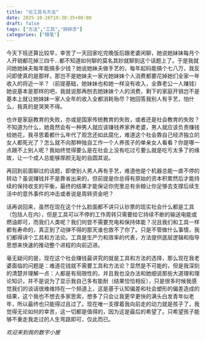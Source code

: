 ```yaml
---
title: "论工具与方法"
date: 2025-10-26T19:30:35+08:00
draft: false
tags: ["方法","工具","碎碎念"]
categories: ["随笔"]
---
```

今天下班还算比较早，幸苦了一天回家吃完晚饭后跟老婆闲聊，她说她妹妹每月个人开销都花掉三四千...都不知道如何聊的莫名其妙就聊到这个话题上了。于是我就问她她妹夫每年能搞多少钱？她说她妹夫做手艺的，每年起码能搞个七八万，我反问即使真的是那样，那岂不是她妹夫一家光她妹妹个人消费都要花掉她们全家一年收入的将近一半？（前提基础，她妹妹也和她一样没有收入，全靠老公一人赚钱）她说基本是那样的吧，我就说那再刨去她妹妹个人的消费，剩下的家庭开销岂不是基本上就让她妹妹一家人全年的收入全都消耗殆尽？她回答我别人有手艺，怕什么，我真的是哭笑不得。

<!--more-->

也许是家庭教育的失败，亦或是国家传统教育的失败，或者还是社会教育的失败？不知道为什么，她竟然会有一种男人就应该赚钱养家养老婆，男人就应该负责赚钱给她花，我寻思着都什么年代了观念还如此腐化，难道这个社会靠自己经济独立的女人都死光了？怎么就不向那种独自工作一个人养孩子的单亲女人看看？你是哪一点跟不上别人呢？我始终觉得要么是在社会上没有吃过亏要么就是吃亏太多了的缘故，让一个成人总能够厚颜无耻的自圆其说。

再回到前面聊过的话题，即使别人男人再有手艺，难道他是个机器总能一直不停的转动？虽说赚钱并不是靠省出来的，但前提是你总得有原始的资本积累然后才能持续的保持收支的平衡，最终的结果才能保证你兜里总有余粮让你足够去支撑后续生活中的意外事件的冲击或者说是周转资金吧？

话再说回来，虽然在现在这个什么脸面都不讲只认钞票的现实社会什么都是工具（包括人在内），但是工具可以不停的工作周转只需要给它持续不断的输送电能或燃油即可，而我们人类呢？我们何尝不需要充电和保持体能？况且我们和工具一样都有寿命的，真正到了动弹不得的那天谁也救不了你了。只是不管做什么事情，我们都得讲个工具和方法论。工具是生产力和效率的代表，方法提供底层逻辑和指导思想来快速的推动整个进程的向前迈进。

毫无疑问的是，现在这个社会赚钱最讲究的就是工具和方法的选择，那么现在我老婆面临的问题是：难道花钱就不需要工具和方法论？显然是不可能的，但是我深刻的清楚并理解一点：人都是有局限性的，并且我也没办法和她细说那些大道理和理论知识，并不是说为了显示我自己多有能耐（结果恰恰相反），只是很多时候我感觉我们的谈话很难维持在一个频道上，这是基于认知偏差和社会塑形的偏差造成的结果，这个我也不想去多家思索，想多了只会让我更早更快的满头白发青年似老年，所以最终也只能得过且过了。现在唯一支撑着我向前走的动力就是孩子了，我觉得无论如何的幸苦，这一切都是值得的，因为这是最后的希望了。只希望孩子能够不重走我走过的人生弯路即可，仅此而已。

_欢迎来到我的数字小屋_